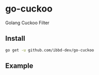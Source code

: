 # go-cuckoo

Golang Cuckoo Filter

## Install 

```sh
go get -u github.com/ibbd-dev/go-cuckoo
```

## Example



